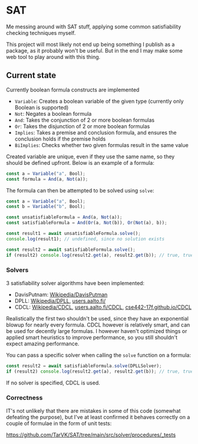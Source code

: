 # SAT

Me messing around with SAT stuff, applying some common satisfiability checking techniques myself.

This project will most likely not end up being something I publish as a package, as it probably won't be useful.
But in the end I may make some web tool to play around with this thing.

## Current state

Currently boolean formula constructs are implemented

-   `Variable`: Creates a boolean variable of the given type (currently only Boolean is supported)
-   `Not`: Negates a boolean formula
-   `And`: Takes the conjunction of 2 or more boolean formulas
-   `Or`: Takes the disjunction of 2 or more boolean formulas
-   `Implies`: Takes a premise and conclusion formula, and ensures the conclusion holds if the premise holds
-   `BiImplies`: Checks whether two given formulas result in the same value

Created variable are unique, even if they use the same name, so they should be defined upfront. Below is an example of a formula:

```ts
const a = Variable("a", Bool);
const formula = And(a, Not(a));
```

The formula can then be attempted to be solved using `solve`:

```ts
const a = Variable("a", Bool);
const b = Variable("b", Bool);

const unsatisfiableFormula = And(a, Not(a));
const satisfiableFormula = And(Or(a, Not(b)), Or(Not(a), b));

const result1 = await unsatisfiableFormula.solve();
console.log(result1); // undefined, since no solution exists

const result2 = await satisfiableFormula.solve();
if (result2) console.log(result2.get(a), result2.get(b)); // true, true
```

### Solvers

3 satisfiability solver algorithms have been implemented:

-   DavisPutnam: [Wikipedia/DavisPutman](https://en.wikipedia.org/wiki/Davis%E2%80%93Putnam_algorithm)
-   DPLL: [Wikipedia/DPLL](https://en.wikipedia.org/wiki/DPLL_algorithm), [users.aalto.fi/](https://users.aalto.fi/~tjunttil/2020-DP-AUT/notes-sat/dpll.html)
-   CDCL: [Wikipedia/CDCL](https://en.wikipedia.org/wiki/Conflict-driven_clause_learning), [users.aalto.fi/CDCL](https://users.aalto.fi/~tjunttil/2020-DP-AUT/notes-sat/cdcl.html), [cse442-17f.github.io/CDCL](https://cse442-17f.github.io/Conflict-Driven-Clause-Learning/)

Realistically the first two shouldn't be used, since they have an exponential blowup for nearly every formula. CDCL however is relatively smart, and can be used for decently large formulas. I however haven't optimized things or applied smart heuristics to improve performance, so you still shouldn't expect amazing performance.

You can pass a specific solver when calling the `solve` function on a formula:

```ts
const result2 = await satisfiableFormula.solve(DPLLSolver);
if (result2) console.log(result2.get(a), result2.get(b)); // true, true
```

If no solver is specified, CDCL is used.

### Correctness

IT's not unlikely that there are mistakes in some of this code (somewhat defeating the purpose),
but I've at least confirmed it behaves correctly on a couple of formulae in the form of unit tests:

https://github.com/TarVK/SAT/tree/main/src/solver/procedures/_tests
